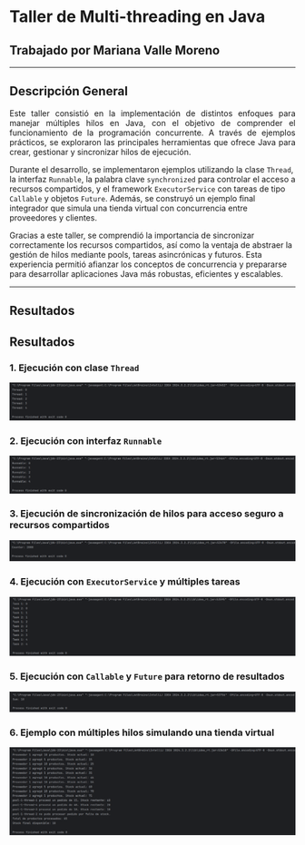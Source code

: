 # Taller de Multi-threading en Java

## Trabajado por Mariana Valle Moreno

---

## Descripción General
<p align="justify">
Este taller consistió en la implementación de distintos enfoques para manejar múltiples hilos en Java, con el objetivo de comprender el funcionamiento de la programación concurrente. A través de ejemplos prácticos, se exploraron las principales herramientas que ofrece Java para crear, gestionar y sincronizar hilos de ejecución.

Durante el desarrollo, se implementaron ejemplos utilizando la clase <code>Thread</code>, la interfaz <code>Runnable</code>, la palabra clave <code>synchronized</code> para controlar el acceso a recursos compartidos, y el framework <code>ExecutorService</code> con tareas de tipo <code>Callable</code> y objetos <code>Future</code>. Además, se construyó un ejemplo final integrador que simula una tienda virtual con concurrencia entre proveedores y clientes.

Gracias a este taller, se comprendió la importancia de sincronizar correctamente los recursos compartidos, así como la ventaja de abstraer la gestión de hilos mediante pools, tareas asincrónicas y futuros. Esta experiencia permitió afianzar los conceptos de concurrencia y prepararse para desarrollar aplicaciones Java más robustas, eficientes y escalables.
</p>

---

## Resultados

## Resultados

### 1. Ejecución con clase `Thread`
![Thread](img/Thread.png)

### 2. Ejecución con interfaz `Runnable`
![Runnable](img/Runnable.png)

### 3. Ejecución de sincronización de hilos para acceso seguro a recursos compartidos
![Synchronized](img/Synchronized.png)

### 4. Ejecución con `ExecutorService` y múltiples tareas
![Executor](img/Executor.png)

### 5. Ejecución con `Callable` y `Future` para retorno de resultados
![Callable](img/Callable.png)

### 6. Ejemplo con múltiples hilos simulando una tienda virtual
![MyThread](img/MyThread.png)
